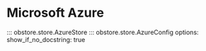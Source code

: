 # Microsoft Azure

::: obstore.store.AzureStore
::: obstore.store.AzureConfig
    options:
        show_if_no_docstring: true
